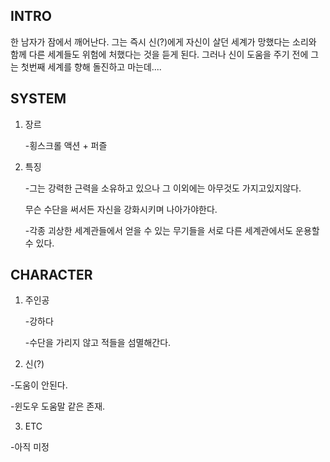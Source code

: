 ## INTRO

 한 남자가 잠에서 깨어난다. 그는 즉시 신(?)에게 자신이 살던 세계가 망했다는 소리와 함께 다른 세계들도 위험에 처했다는 것을 듣게 된다. 그러나 신이 도움을 주기 전에 그는 첫번째 세계를 향해 돌진하고 마는데....

## SYSTEM

1. 장르

   -횡스크롤 액션 + 퍼즐

2. 특징

   -그는 강력한 근력을 소유하고 있으나 그 이외에는 아무것도 가지고있지않다.

   무슨 수단을 써서든 자신을 강화시키며 나아가야한다.

   -각종 괴상한 세계관들에서 얻을 수 있는 무기들을 서로 다른 세계관에서도 운용할 수 있다.

## CHARACTER

1. 주인공

   -강하다

   -수단을 가리지 않고 적들을 섬멸해간다.

   

2.  신(?)

   -도움이 안된다.

   -윈도우 도움말 같은 존재.

3.  ETC

   -아직 미정